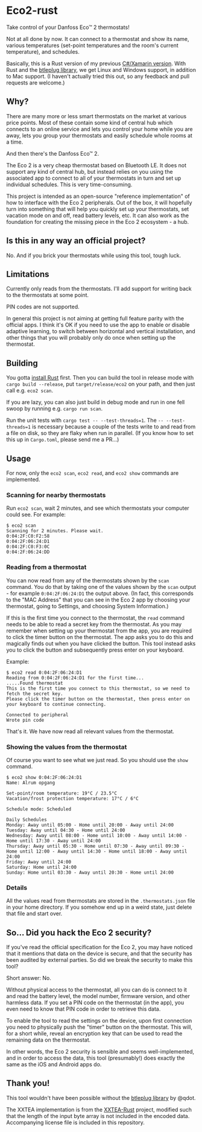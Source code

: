 # Eco2-rust
Take control of your Danfoss Eco™ 2 thermostats!

Not at all done by now. It can connect to a thermostat and show its name,
various temperatures (set-point temperatures and the room's current temperature),
and schedules.

Basically, this is a Rust version of my previous
[C#/Xamarin version](https://github.com/olefriis/Eco2). With Rust and the
[btleplug library](https://github.com/deviceplug/btleplug), we get Linux and
Windows support, in addition to Mac support. (I haven't actually tried this
out, so any feedback and pull requests are welcome.)

## Why?
There are many more or less smart thermostats on the market at various price
points. Most of these contain some kind of central hub which connects to an
online service and lets you control your home while you are away, lets you group
your thermostats and easily schedule whole rooms at a time.

And then there's the Danfoss Eco™ 2.

The Eco 2 is a very cheap thermostat based on Bluetooth LE. It does not support
any kind of central hub, but instead relies on you using the associated app to
connect to all of your thermostats in turn and set up individual schedules. This
is very time-consuming.

This project is intended as an open-source "reference implementation" of how to
interface with the Eco 2 peripherals. Out of the box, it will hopefully turn
into something that will help you quickly set up your thermostats, set vacation
mode on and off, read battery levels, etc. It can also work as the foundation
for creating the missing piece in the Eco 2 ecosystem - a hub.

## Is this in any way an official project?
No. And if you brick your thermostats while using this tool, tough luck.

## Limitations
Currently only reads from the thermostats. I'll add support for writing back to
the thermostats at some point.

PIN codes are not supported.

In general this project is not aiming at getting full feature parity with the
official apps. I think it's OK if you need to use the app to enable or disable
adaptive learning, to switch between horizontal and vertical installation, and
other things that you will probably only do once when setting up the thermostat.

## Building
You gotta [install Rust](https://www.rust-lang.org/tools/install) first. Then
you can build the tool in release mode with `cargo build --release`, put
`target/release/eco2` on your path, and then just call e.g. `eco2 scan`.

If you are lazy, you can also just build in debug mode and run in one fell
swoop by running e.g. `cargo run scan`.

Run the unit tests with `cargo test -- --test-threads=1`. The `-- --test-threads=1`
is necessary because a couple of the tests write to and read from a file on
disk, so they are flaky when run in parallel. (If you know how to set this up
in `Cargo.toml`, please send me a PR...)

## Usage
For now, only the `eco2 scan`, `eco2 read`, and `eco2 show` commands are implemented.

### Scanning for nearby thermostats
Run `eco2 scan`, wait 2 minutes, and see which thermostats your computer could
see. For example:

```
$ eco2 scan
Scanning for 2 minutes. Please wait.
0:04:2F:C0:F2:58
0:04:2F:06:24:D1
0:04:2F:C0:F3:0C
0:04:2F:06:24:DD
```

### Reading from a thermostat
You can now read from any of the thermostats shown by the `scan` command. You do
that by taking one of the values shown by the `scan` output - for example
`0:04:2F:06:24:D1` the output above. (In fact, this corresponds to the "MAC Address"
that you can see in the Eco 2 app by choosing your thermostat, going to Settings,
and choosing System Information.)

If this is the first time you connect to the thermostat, the `read` command needs
to be able to read a secret key from the thermostat. As you may remember when
setting up your thermostat from the app, you are required to click the timer button
on the thermostat. The app asks you to do this and magically finds out when you have
clicked the button. This tool instead asks you to click the button and subsequently
press enter on your keyboard.

Example:

```
$ eco2 read 0:04:2F:06:24:D1
Reading from 0:04:2F:06:24:D1 for the first time...
.....Found thermostat
This is the first time you connect to this thermostat, so we need to fetch the secret key.
Please click the timer button on the thermostat, then press enter on your keyboard to continue connecting.

Connected to peripheral
Wrote pin code
```

That's it. We have now read all relevant values from the thermostat.

### Showing the values from the thermostat
Of course you want to see what we just read. So you should use the `show` command.

```
$ eco2 show 0:04:2F:06:24:D1
Name: Alrum opgang

Set-point/room temperature: 19°C / 23.5°C
Vacation/frost protection temperature: 17°C / 6°C

Schedule mode: Scheduled

Daily Schedules
Monday: Away until 05:00 - Home until 20:00 - Away until 24:00
Tuesday: Away until 04:30 - Home until 24:00
Wednesday: Away until 08:00 - Home until 10:00 - Away until 14:00 - Home until 17:30 - Away until 24:00
Thursday: Away until 05:30 - Home until 07:30 - Away until 09:30 - Home until 12:00 - Away until 14:30 - Home until 18:00 - Away until 24:00
Friday: Away until 24:00
Saturday: Home until 24:00
Sunday: Home until 03:30 - Away until 20:30 - Home until 24:00
```

### Details
All the values read from thermostats are stored in the `.thermostats.json` file
in your home directory. If you somehow end up in a weird state, just delete
that file and start over.

## So... Did you hack the Eco 2 security?
If you've read the official specification for the Eco 2, you may have noticed
that it mentions that data on the device is secure, and that the security has
been audited by external parties. So did we break the security to make this
tool?

Short answer: No.

Without physical access to the thermostat, all you can do is connect to it and
read the battery level, the model number, firmware version, and other harmless
data. If you set a PIN code on the thermostat (in the app), you even need to
know that PIN code in order to retrieve this data.

To enable the tool to read the settings on the device, upon first connection you
need to physically push the "timer" button on the thermostat. This will, for a
short while, reveal an encryption key that can be used to read the remaining
data on the thermostat.

In other words, the Eco 2 security is sensible and seems well-implemented, and
in order to access the data, this tool (presumably!) does exactly the same as
the iOS and Android apps do.

## Thank you!
This tool wouldn't have been possible without the
[btleplug library](https://github.com/deviceplug/btleplug) by @qdot.

The XXTEA implementation is from the [XXTEA-Rust](https://github.com/Hanaasagi/XXTEA-Rust)
project, modified such that the length of the input byte array is not included
in the encoded data. Accompanying license file is included in this repository.
